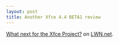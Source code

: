 ```yaml
---
layout: post
title: Another Xfce 4.4 BETA1 review
---
```


<a href="http://lwn.net/SubscriberLink/182966/ceff2d3d04e4caa1/">What next for the Xfce Project?</a> on <a href="http://lwn.net/">LWN.net</a>.
